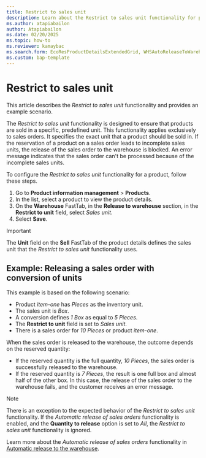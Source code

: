 ```yaml
---
title: Restrict to sales unit
description: Learn about the Restrict to sales unit functionality for products.
ms.author: atapiabailon
author: Atapiabailon
ms.date: 02/20/2025
ms.topic: how-to
ms.reviewer: kamaybac
ms.search.form: EcoResProductDetailsExtendedGrid, WHSAutoReleaseToWarehouse
ms.custom: bap-template
---
```


# Restrict to sales unit

This article describes the *Restrict to sales unit* functionality and provides an example scenario.

The *Restrict to sales unit* functionality is designed to ensure that products are sold in a specific, predefined unit. This functionality applies exclusively to sales orders. It specifies the exact unit that a product should be sold in. If the reservation of a product on a sales order leads to incomplete sales units, the release of the sales order to the warehouse is blocked. An error message indicates that the sales order can't be processed because of the incomplete sales units.

To configure the *Restrict to sales unit* functionality for a product, follow these steps.

1. Go to **Product information management** \> **Products**.
1. In the list, select a product to view the product details.
1. On the **Warehouse** FastTab, in the **Release to warehouse** section, in the **Restrict to unit** field, select *Sales unit*.
1. Select **Save**.

> [!IMPORTANT]
> The **Unit** field on the **Sell** FastTab of the product details defines the sales unit that the *Restrict to sales unit* functionality uses.

## Example: Releasing a sales order with conversion of units

This example is based on the following scenario:

- Product *item-one* has *Pieces* as the inventory unit.
- The sales unit is *Box*.
- A conversion defines *1 Box* as equal to *5 Pieces*.
- The **Restrict to unit** field is set to *Sales unit*.
- There is a sales order for *10 Pieces* or product *item-one*.

When the sales order is released to the warehouse, the outcome depends on the reserved quantity:

- If the reserved quantity is the full quantity, *10 Pieces*, the sales order is successfully released to the warehouse.
- If the reserved quantity is *7 Pieces*, the result is one full box and almost half of the other box. In this case, the release of the sales order to the warehouse fails, and the customer receives an error message.

> [!NOTE]
> There is an exception to the expected behavior of the *Restrict to sales unit* functionality. If the *Automatic release of sales orders* functionality is enabled, and the **Quantity to release** option is set to *All*, the *Restrict to sales unit* functionality is ignored.
>
> Learn more about the *Automatic release of sales orders* functionality in [Automatic release to the warehouse](release-to-warehouse-process.md#automatic-release-to-the-warehouse).

